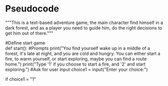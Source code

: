 # Pseudocode
"""This is a text-based adventure game, the main character find himself in a dark forest, and as a player you need to guide him, do the right decisions to get him out of there."""

#Define start game  
def start():
  #Prompts
  print("You find yourself wake up in a middle of a forest, it's late at night, and you are cold and hungry. You can either start a fire, to warm yourself, or start exploring, maybe you can find a route home.")
  print("Type '1' if you choose to start a fire, and '2' and start exploring.")
  #Ask for user input
  choice1 = input("Enter your choice:")
  
  if choice1 = "1"
